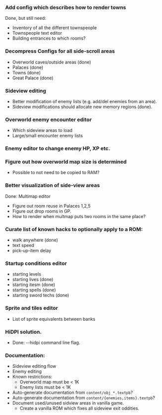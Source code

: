 ### Add config which describes how to render towns
Done, but still need:
  * Inventory of all the different townspeople
  * Townspeople text editor
  * Building entrances to which rooms?

### Decompress Configs for all side-scroll areas
  * Overworld caves/outside areas (done)
  * Palaces (done)
  * Towns (done)
  * Great Palace (done)

### Sideview editing
  * Better modification of enemy lists (e.g. add/del enemies from an area).
  * Sideview modifications should allocate new memory regions (done).

### Overworld enemy encounter editor
  * Which sideview areas to load
  * Large/small encounter enemy lists

### Enemy editor to change enemy HP, XP etc.

### Figure out how overworld map size is determined
  * Possible to not need to be copied to RAM?

### Better visualization of side-view areas
Done: Multimap editor
  * Figure out room reuse in Palaces 1,2,5
  * Figure out drop rooms in GP.
  * How to render when multmap puts two rooms in the same place?

### Curate list of known hacks to optionally apply to a ROM:
  * walk anywhere (done)
  * text speed
  * pick-up-item delay

### Startup conditions editor
  * starting levels
  * starting lives (done)
  * starting itesm (done)
  * starting spells (done)
  * starting sword techs (done)

### Sprite and tiles editor
  * List of sprite equivalents between banks

### HiDPI solution.
  * Done: --hidpi <scale> command line flag.

### Documentation:
  * Sideview editing flow
  * Enemy editing
  * Known restrictions:
    * Overworld map must be < 1K
    * Enemy lists must be < 1K
  * Auto-generate documentation from `content/obj_*.textpb`?
  * Auto-generate documentation from `content/{enemies,items}.textpb`?
  * Document used/unused sidview areas in vanilla game.
    * Create a vanilla ROM which fixes all sideview exit oddities.
